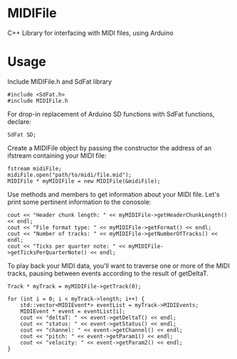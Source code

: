 # MIDIFile
C++ Library for interfacing with MIDI files, using Arduino

# Usage
Include MIDIFile.h and SdFat library
```
#include <SdFat.h>
#include MIDIFile.h
```
For drop-in replacement of Arduino SD functions with SdFat functions, declare: 
```
SdFat SD;
```
Create a MIDIFile object by passing the constructor the address of an ifstream containing your MIDI file:
```
fstream midiFile;
midiFile.open("path/to/midi/file.mid");
MIDIFile * myMIDIFile = new MIDIFile(&midiFile);
```
Use methods and members to get information about your MIDI file. Let's print some pertinent information to the conosole:
```
cout << "Header chunk length: " << myMIDIFile->getHeaderChunkLength() << endl;
cout << "File format type: " << myMIDIFile->getFormat() << endl;
cout << "Number of tracks: " << myMIDIFile->getNumberOfTracks() << endl;
cout << "Ticks per quarter note: " << myMIDIFile->getTicksPerQuarterNote() << endl;
```
To play back your MIDI data, you'll want to traverse one or more of the MIDI tracks, pausing between events according to the result of getDeltaT.
```
Track * myTrack = myMIDIFile->getTrack(0);

for (int i = 0; i < myTrack->length; i++) {
    std::vector<MIDIEvent*> eventList = myTrack->MIDIEvents;
    MIDIEvent * event = eventList[i];
    cout << "deltaT: " << event->getDeltaT() << endl;
    cout << "status: " << event->getStatus() << endl;
    cout << "channel: " << event->getChannel() << endl;
    cout << "pitch: " << event->getParam1() << endl;
    cout << "velocity: " << event->getParam2() << endl;
}
```
